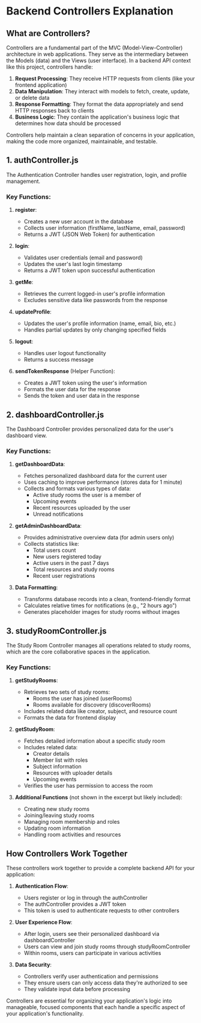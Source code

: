 # Backend Controllers Explanation

## What are Controllers?

Controllers are a fundamental part of the MVC (Model-View-Controller) architecture in web applications. They serve as the intermediary between the Models (data) and the Views (user interface). In a backend API context like this project, controllers handle:

1. **Request Processing**: They receive HTTP requests from clients (like your frontend application)
2. **Data Manipulation**: They interact with models to fetch, create, update, or delete data
3. **Response Formatting**: They format the data appropriately and send HTTP responses back to clients
4. **Business Logic**: They contain the application's business logic that determines how data should be processed

Controllers help maintain a clean separation of concerns in your application, making the code more organized, maintainable, and testable.

## 1. authController.js

The Authentication Controller handles user registration, login, and profile management.

### Key Functions:

1. **register**: 
   - Creates a new user account in the database
   - Collects user information (firstName, lastName, email, password)
   - Returns a JWT (JSON Web Token) for authentication

2. **login**:
   - Validates user credentials (email and password)
   - Updates the user's last login timestamp
   - Returns a JWT token upon successful authentication

3. **getMe**:
   - Retrieves the current logged-in user's profile information
   - Excludes sensitive data like passwords from the response

4. **updateProfile**:
   - Updates the user's profile information (name, email, bio, etc.)
   - Handles partial updates by only changing specified fields

5. **logout**:
   - Handles user logout functionality
   - Returns a success message

6. **sendTokenResponse** (Helper Function):
   - Creates a JWT token using the user's information
   - Formats the user data for the response
   - Sends the token and user data in the response

## 2. dashboardController.js

The Dashboard Controller provides personalized data for the user's dashboard view.

### Key Functions:

1. **getDashboardData**:
   - Fetches personalized dashboard data for the current user
   - Uses caching to improve performance (stores data for 1 minute)
   - Collects and formats various types of data:
     - Active study rooms the user is a member of
     - Upcoming events
     - Recent resources uploaded by the user
     - Unread notifications

2. **getAdminDashboardData**:
   - Provides administrative overview data (for admin users only)
   - Collects statistics like:
     - Total users count
     - New users registered today
     - Active users in the past 7 days
     - Total resources and study rooms
     - Recent user registrations

3. **Data Formatting**:
   - Transforms database records into a clean, frontend-friendly format
   - Calculates relative times for notifications (e.g., "2 hours ago")
   - Generates placeholder images for study rooms without images

## 3. studyRoomController.js

The Study Room Controller manages all operations related to study rooms, which are the core collaborative spaces in the application.

### Key Functions:

1. **getStudyRooms**:
   - Retrieves two sets of study rooms:
     - Rooms the user has joined (userRooms)
     - Rooms available for discovery (discoverRooms)
   - Includes related data like creator, subject, and resource count
   - Formats the data for frontend display

2. **getStudyRoom**:
   - Fetches detailed information about a specific study room
   - Includes related data:
     - Creator details
     - Member list with roles
     - Subject information
     - Resources with uploader details
     - Upcoming events
   - Verifies the user has permission to access the room

3. **Additional Functions** (not shown in the excerpt but likely included):
   - Creating new study rooms
   - Joining/leaving study rooms
   - Managing room membership and roles
   - Updating room information
   - Handling room activities and resources

## How Controllers Work Together

These controllers work together to provide a complete backend API for your application:

1. **Authentication Flow**:
   - Users register or log in through the authController
   - The authController provides a JWT token
   - This token is used to authenticate requests to other controllers

2. **User Experience Flow**:
   - After login, users see their personalized dashboard via dashboardController
   - Users can view and join study rooms through studyRoomController
   - Within rooms, users can participate in various activities

3. **Data Security**:
   - Controllers verify user authentication and permissions
   - They ensure users can only access data they're authorized to see
   - They validate input data before processing

Controllers are essential for organizing your application's logic into manageable, focused components that each handle a specific aspect of your application's functionality. 
